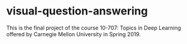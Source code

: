 # visual-question-answering
This is the final project of the course 10-707: Topics in Deep Learning offered by Carnegie Mellon University in Spring 2019.
